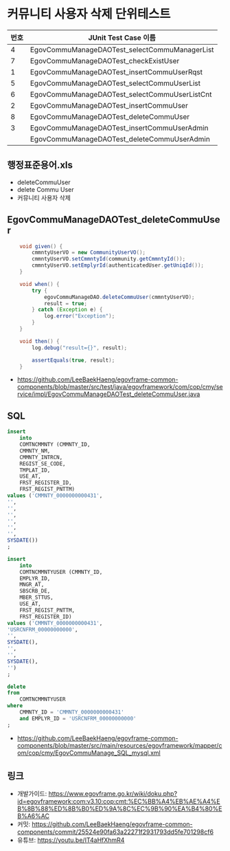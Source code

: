 # 커뮤니티 사용자 삭제 단위테스트

|번호|JUnit Test Case 이름|
|-|-|
|4|EgovCommuManageDAOTest_selectCommuManagerList|
|7|EgovCommuManageDAOTest_checkExistUser|
|1|EgovCommuManageDAOTest_insertCommuUserRqst|
|5|EgovCommuManageDAOTest_selectCommuUserList|
|6|EgovCommuManageDAOTest_selectCommuUserListCnt|
|2|EgovCommuManageDAOTest_insertCommuUser|
|8|EgovCommuManageDAOTest_deleteCommuUser|
|3|EgovCommuManageDAOTest_insertCommuUserAdmin|
||EgovCommuManageDAOTest_deleteCommuUserAdmin|

## 행정표준용어.xls

- deleteCommuUser
- delete Commu User
- 커뮤니티 사용자 삭제

## EgovCommuManageDAOTest_deleteCommuUser

```java
	void given() {
		cmmntyUserVO = new CommunityUserVO();
		cmmntyUserVO.setCmmntyId(community.getCmmntyId());
		cmmntyUserVO.setEmplyrId(authenticatedUser.getUniqId());
	}

	void when() {
		try {
			egovCommuManageDAO.deleteCommuUser(cmmntyUserVO);
			result = true;
		} catch (Exception e) {
			log.error("Exception");
		}
	}

	void then() {
		log.debug("result={}", result);

		assertEquals(true, result);
	}
```

- https://github.com/LeeBaekHaeng/egovframe-common-components/blob/master/src/test/java/egovframework/com/cop/cmy/service/impl/EgovCommuManageDAOTest_deleteCommuUser.java

## SQL

```sql
insert
    into
    COMTNCMMNTY (CMMNTY_ID,
    CMMNTY_NM,
    CMMNTY_INTRCN,
    REGIST_SE_CODE,
    TMPLAT_ID,
    USE_AT,
    FRST_REGISTER_ID,
    FRST_REGIST_PNTTM)
values ('CMMNTY_0000000000431',
'',
'',
'',
'',
'',
'',
SYSDATE())
;

insert
    into
    COMTNCMMNTYUSER (CMMNTY_ID,
    EMPLYR_ID,
    MNGR_AT,
    SBSCRB_DE,
    MBER_STTUS,
    USE_AT,
    FRST_REGIST_PNTTM,
    FRST_REGISTER_ID)
values ('CMMNTY_0000000000431',
'USRCNFRM_00000000000',
'',
SYSDATE(),
'',
'',
SYSDATE(),
'')
;

delete
from
    COMTNCMMNTYUSER
where
    CMMNTY_ID = 'CMMNTY_0000000000431'
    and EMPLYR_ID = 'USRCNFRM_00000000000'
;
```

- https://github.com/LeeBaekHaeng/egovframe-common-components/blob/master/src/main/resources/egovframework/mapper/com/cop/cmy/EgovCommuManage_SQL_mysql.xml

## 링크

- 개발가이드: https://www.egovframe.go.kr/wiki/doku.php?id=egovframework:com:v3.10:cop:cmt:%EC%BB%A4%EB%AE%A4%EB%8B%88%ED%8B%B0%ED%9A%8C%EC%9B%90%EA%B4%80%EB%A6%AC
- 커밋: https://github.com/LeeBaekHaeng/egovframe-common-components/commit/25524e90fa63a22271f2931793dd5fe701298cf6
- 유튜브: https://youtu.be/IT4aHfXhmR4
